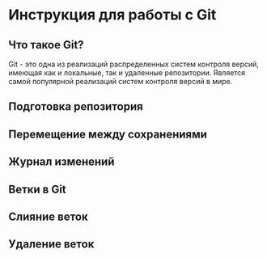 # Инструкция для работы с Git

## Что такое Git?
Git - это одна из реализаций распределенных систем контроля версий, имеющая как и локальные, так и удаленные репозитории. Является самой популярной реализаций систем контроля версий в мире.
## Подготовка репозитория

## Перемещение между сохранениями

## Журнал изменений

## Ветки в Git


## Слияние веток

## Удаление веток